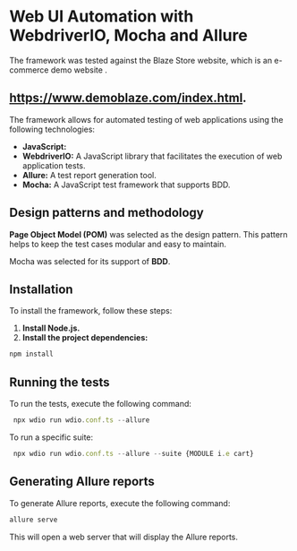 # Web UI Automation with WebdriverIO, Mocha and Allure

The framework was tested against the Blaze Store website, which is an e-commerce demo website . 
## https://www.demoblaze.com/index.html.

The framework allows for automated testing of web applications using the following technologies:

* **JavaScript:** 
* **WebdriverIO:** A JavaScript library that facilitates the execution of web application tests.
* **Allure:** A test report generation tool.
* **Mocha:** A JavaScript test framework that supports BDD.

## Design patterns and methodology
**Page Object Model (POM)** was selected as the design pattern. This pattern helps to keep the test cases modular and easy to maintain. 

Mocha was selected for its support of **BDD**.

## Installation

To install the framework, follow these steps:

1. **Install Node.js.**
2. **Install the project dependencies:**

```jsx
npm install
```
## Running the tests

To run the tests, execute the following command:

```jsx
 npx wdio run wdio.conf.ts --allure
```
To run a specific suite:
```jsx
 npx wdio run wdio.conf.ts --allure --suite {MODULE i.e cart}  
```

## Generating Allure reports

To generate Allure reports, execute the following command:
```jsx
allure serve
```
This will open a web server that will display the Allure reports.



